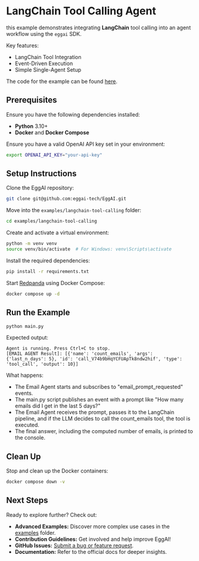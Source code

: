 # LangChain Tool Calling Agent

this example demonstrates integrating **LangChain** tool calling into an agent workflow using the `eggai` SDK.

Key features:

- LangChain Tool Integration
- Event-Driven Execution
- Simple Single-Agent Setup

The code for the example can be found [here](https://github.com/eggai-tech/EggAI/tree/main/examples/langchain-tool-calling).

## Prerequisites

Ensure you have the following dependencies installed:

- **Python** 3.10+
- **Docker** and **Docker Compose**

Ensure you have a valid OpenAI API key set in your environment:

```bash
export OPENAI_API_KEY="your-api-key"
```

## Setup Instructions

Clone the EggAI repository:

```bash
git clone git@github.com:eggai-tech/EggAI.git
```

Move into the `examples/langchain-tool-calling` folder:

```bash
cd examples/langchain-tool-calling
```

Create and activate a virtual environment:

```bash
python -m venv venv
source venv/bin/activate  # For Windows: venv\Scripts\activate
```

Install the required dependencies:

```bash
pip install -r requirements.txt
```

Start [Redpanda](https://github.com/redpanda-data/redpanda) using Docker Compose:

```bash
docker compose up -d
```

## Run the Example

```bash
python main.py
```

Expected output:

```
Agent is running. Press Ctrl+C to stop.
[EMAIL AGENT Result]: [{'name': 'count_emails', 'args': {'last_n_days': 5}, 'id': 'call_V74b9bHqYCFUApTk8ndw2hif', 'type': 'tool_call', 'output': 10}]
```

What happens:

- The Email Agent starts and subscribes to "email_prompt_requested" events.
- The main.py script publishes an event with a prompt like "How many emails did I get in the last 5 days?"
- The Email Agent receives the prompt, passes it to the LangChain pipeline, and if the LLM decides to call the count_emails tool, the tool is executed.
- The final answer, including the computed number of emails, is printed to the console.

## Clean Up

Stop and clean up the Docker containers:

```bash
docker compose down -v
```

## Next Steps

Ready to explore further? Check out:

- **Advanced Examples:** Discover more complex use cases in the [examples](https://github.com/eggai-tech/EggAI/tree/main/examples/) folder.
- **Contribution Guidelines:** Get involved and help improve EggAI!
- **GitHub Issues:** [Submit a bug or feature request](https://github.com/eggai-tech/eggai/issues).
- **Documentation:** Refer to the official docs for deeper insights.

